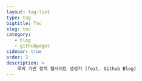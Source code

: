 ```yaml
---
layout: tag-list
type: tag
bigtitle: Toc
slug: toc
category:
   - blog
   - githubpages
sidebar: true
order: 2
description: >
    루비 기반 정적 웹사이트 생성기 (feat. Github Blog)
---
```

